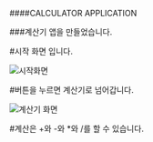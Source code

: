 ####CALCULATOR APPLICATION

###계산기 앱을 만들었습니다.

#시작 화면 입니다.

![시작화면](https://user-images.githubusercontent.com/62061144/86364708-7a956380-bcb3-11ea-92d4-6efecbadb711.png)

#버튼을 누르면 계산기로 넘어갑니다.

![계산기 화면](https://user-images.githubusercontent.com/62061144/86364705-79fccd00-bcb3-11ea-8c85-92b948ccbbf3.png)

#계산은 +와 -와 *와 /를 할 수 있습니다.

